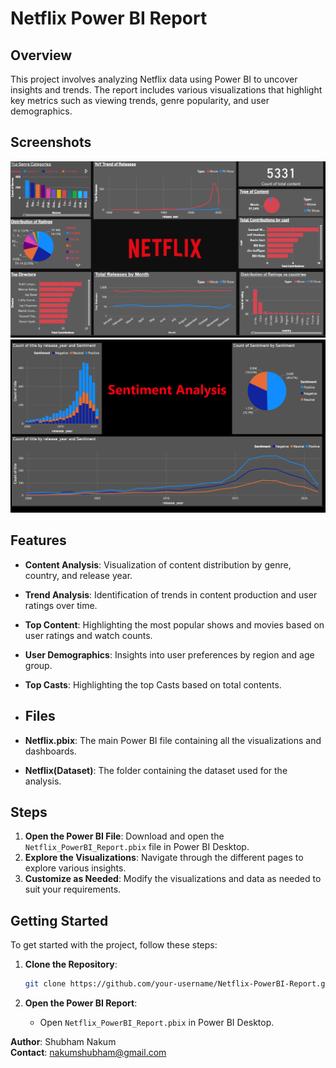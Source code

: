 # Netflix Power BI Report

## Overview

This project involves analyzing Netflix data using Power BI to uncover insights and trends. The report includes various visualizations that highlight key metrics such as viewing trends, genre popularity, and user demographics.

## Screenshots

![Netflix_Report](image.png)
![Sentiments](image-1.png)

## Features

- **Content Analysis**: Visualization of content distribution by genre, country, and release year.
- **Trend Analysis**: Identification of trends in content production and user ratings over time.
- **Top Content**: Highlighting the most popular shows and movies based on user ratings and watch counts.
- **User Demographics**: Insights into user preferences by region and age group.
- **Top Casts**: Highlighting the top Casts based on total contents.

- ## Files
- **Netflix.pbix**: The main Power BI file containing all the visualizations and dashboards.
- **Netflix(Dataset)**: The folder containing the dataset used for the analysis.

## Steps

1. **Open the Power BI File**: Download and open the `Netflix_PowerBI_Report.pbix` file in Power BI Desktop.
2. **Explore the Visualizations**: Navigate through the different pages to explore various insights.
3. **Customize as Needed**: Modify the visualizations and data as needed to suit your requirements.

## Getting Started

To get started with the project, follow these steps:

1. **Clone the Repository**:

   ```sh
   git clone https://github.com/your-username/Netflix-PowerBI-Report.git
   ```

2. **Open the Power BI Report**:
   - Open `Netflix_PowerBI_Report.pbix` in Power BI Desktop.

**Author**: Shubham Nakum  
**Contact**: nakumshubham@gmail.com
